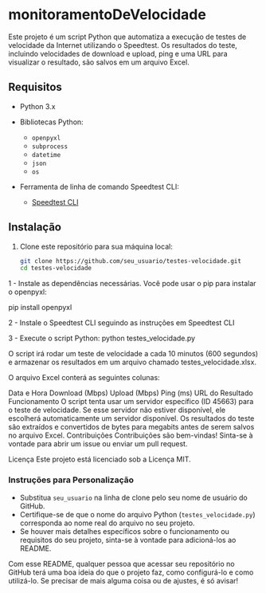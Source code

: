 # monitoramentoDeVelocidade

Este projeto é um script Python que automatiza a execução de testes de velocidade da Internet utilizando o Speedtest. Os resultados do teste, incluindo velocidades de download e upload, ping e uma URL para visualizar o resultado, são salvos em um arquivo Excel.

## Requisitos

- Python 3.x
- Bibliotecas Python:
  - `openpyxl`
  - `subprocess`
  - `datetime`
  - `json`
  - `os`

- Ferramenta de linha de comando Speedtest CLI:
  - [Speedtest CLI](https://www.speedtest.net/apps/cli)

## Instalação

1. Clone este repositório para sua máquina local:

   ```bash
   git clone https://github.com/seu_usuario/testes-velocidade.git
   cd testes-velocidade

1 - Instale as dependências necessárias. Você pode usar o pip para instalar o openpyxl:

pip install openpyxl

2 - Instale o Speedtest CLI seguindo as instruções em Speedtest CLI

3 - Execute o script Python:
python testes_velocidade.py

O script irá rodar um teste de velocidade a cada 10 minutos (600 segundos) e armazenar os resultados em um arquivo chamado testes_velocidade.xlsx.

O arquivo Excel conterá as seguintes colunas:

Data e Hora
Download (Mbps)
Upload (Mbps)
Ping (ms)
URL do Resultado
Funcionamento
O script tenta usar um servidor específico (ID 45663) para o teste de velocidade. Se esse servidor não estiver disponível, ele escolherá automaticamente um servidor disponível.
Os resultados do teste são extraídos e convertidos de bytes para megabits antes de serem salvos no arquivo Excel.
Contribuições
Contribuições são bem-vindas! Sinta-se à vontade para abrir um issue ou enviar um pull request.

Licença
Este projeto está licenciado sob a Licença MIT.


### Instruções para Personalização
- Substitua `seu_usuario` na linha de clone pelo seu nome de usuário do GitHub.
- Certifique-se de que o nome do arquivo Python (`testes_velocidade.py`) corresponda ao nome real do arquivo no seu projeto.
- Se houver mais detalhes específicos sobre o funcionamento ou requisitos do seu projeto, sinta-se à vontade para adicioná-los ao README.

Com esse README, qualquer pessoa que acessar seu repositório no GitHub terá uma boa ideia do que o projeto faz, como configurá-lo e como utilizá-lo. Se precisar de mais alguma coisa ou de ajustes, é só avisar!

